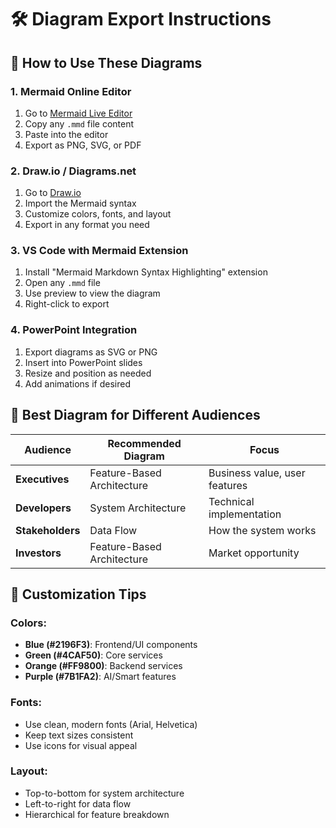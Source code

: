 # 🛠️ Diagram Export Instructions

## 📝 How to Use These Diagrams

### 1. **Mermaid Online Editor**
1. Go to [Mermaid Live Editor](https://mermaid.live/)
2. Copy any `.mmd` file content
3. Paste into the editor
4. Export as PNG, SVG, or PDF

### 2. **Draw.io / Diagrams.net**
1. Go to [Draw.io](https://app.diagrams.net/)
2. Import the Mermaid syntax
3. Customize colors, fonts, and layout
4. Export in any format you need

### 3. **VS Code with Mermaid Extension**
1. Install "Mermaid Markdown Syntax Highlighting" extension
2. Open any `.mmd` file
3. Use preview to view the diagram
4. Right-click to export

### 4. **PowerPoint Integration**
1. Export diagrams as SVG or PNG
2. Insert into PowerPoint slides
3. Resize and position as needed
4. Add animations if desired

## 🎯 Best Diagram for Different Audiences

| Audience | Recommended Diagram | Focus |
|----------|-------------------|-------|
| **Executives** | Feature-Based Architecture | Business value, user features |
| **Developers** | System Architecture | Technical implementation |
| **Stakeholders** | Data Flow | How the system works |
| **Investors** | Feature-Based Architecture | Market opportunity |

## 🎨 Customization Tips

### Colors:
- **Blue (#2196F3)**: Frontend/UI components
- **Green (#4CAF50)**: Core services
- **Orange (#FF9800)**: Backend services
- **Purple (#7B1FA2)**: AI/Smart features

### Fonts:
- Use clean, modern fonts (Arial, Helvetica)
- Keep text sizes consistent
- Use icons for visual appeal

### Layout:
- Top-to-bottom for system architecture
- Left-to-right for data flow
- Hierarchical for feature breakdown
